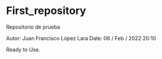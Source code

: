 # First_repository
Repositorio de prueba

Autor: Juan Francisco López Lara
Date: 06 / Feb / 2022 20:10

Ready to Use.
